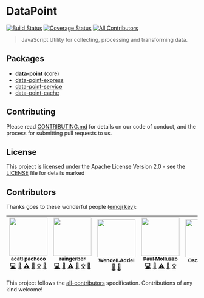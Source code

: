 # DataPoint

[![Build Status](https://travis-ci.org/ViacomInc/data-point.svg?branch=master)](https://travis-ci.org/ViacomInc/data-point) [![Coverage Status](https://coveralls.io/repos/github/ViacomInc/data-point/badge.svg?branch=master)](https://coveralls.io/github/ViacomInc/data-point?branch=master) [![All Contributors](https://img.shields.io/badge/all_contributors-6-orange.svg?style=flat-square)](#contributors)

> JavaScript Utility for collecting, processing and transforming data.

## Packages

- **[data-point](packages/data-point)** (core)
- [data-point-express](packages/data-point-express)
- [data-point-service](packages/data-point-service)
- [data-point-cache](packages/data-point-cache)

## Contributing

Please read [CONTRIBUTING.md](CONTRIBUTING.md) for details on our code of conduct, and the process for submitting pull requests to us.

## License

This project is licensed under the  Apache License Version 2.0 - see the [LICENSE](LICENSE) file for details
marked

## Contributors

Thanks goes to these wonderful people ([emoji key](https://github.com/kentcdodds/all-contributors#emoji-key)):

<!-- ALL-CONTRIBUTORS-LIST:START - Do not remove or modify this section -->
<!-- prettier-ignore -->
| [<img src="https://avatars2.githubusercontent.com/u/235111?v=4" width="100px;"/><br /><sub><b>acatl pacheco</b></sub>](https://github.com/acatl)<br />[💻](https://github.com/ViacomInc/data-point/commits?author=acatl "Code") [📖](https://github.com/ViacomInc/data-point/commits?author=acatl "Documentation") [⚠️](https://github.com/ViacomInc/data-point/commits?author=acatl "Tests") [👀](#review-acatl "Reviewed Pull Requests") [💡](#example-acatl "Examples") [🐛](https://github.com/ViacomInc/data-point/issues?q=author%3Aacatl "Bug reports") | [<img src="https://avatars2.githubusercontent.com/u/3729628?v=4" width="100px;"/><br /><sub><b>raingerber</b></sub>](https://github.com/raingerber)<br />[💻](https://github.com/ViacomInc/data-point/commits?author=raingerber "Code") [📖](https://github.com/ViacomInc/data-point/commits?author=raingerber "Documentation") [⚠️](https://github.com/ViacomInc/data-point/commits?author=raingerber "Tests") [👀](#review-raingerber "Reviewed Pull Requests") [💡](#example-raingerber "Examples") [🐛](https://github.com/ViacomInc/data-point/issues?q=author%3Araingerber "Bug reports") | [<img src="https://avatars1.githubusercontent.com/u/11641518?v=4" width="100px;"/><br /><sub><b>Wendell Adriel</b></sub>](https://wendelladriel.com)<br />[📖](https://github.com/ViacomInc/data-point/commits?author=WendellAdriel "Documentation") [🔧](#tool-WendellAdriel "Tools") | [<img src="https://avatars3.githubusercontent.com/u/737065?v=4" width="100px;"/><br /><sub><b>Paul Molluzzo</b></sub>](https://paul.molluzzo.com)<br />[💻](https://github.com/ViacomInc/data-point/commits?author=paulmolluzzo "Code") [📖](https://github.com/ViacomInc/data-point/commits?author=paulmolluzzo "Documentation") [⚠️](https://github.com/ViacomInc/data-point/commits?author=paulmolluzzo "Tests") [👀](#review-paulmolluzzo "Reviewed Pull Requests") [💡](#example-paulmolluzzo "Examples") | [<img src="https://avatars3.githubusercontent.com/u/153045?v=4" width="100px;"/><br /><sub><b>Oscar Valdez</b></sub>](http://ozipi.com)<br />[📖](https://github.com/ViacomInc/data-point/commits?author=ozipi "Documentation") | [<img src="https://avatars1.githubusercontent.com/u/11486970?v=4" width="100px;"/><br /><sub><b>Abe Peterkin</b></sub>](https://github.com/abepeterkin)<br />[📖](https://github.com/ViacomInc/data-point/commits?author=abepeterkin "Documentation") |
| :---: | :---: | :---: | :---: | :---: | :---: |
<!-- ALL-CONTRIBUTORS-LIST:END -->

This project follows the [all-contributors](https://github.com/kentcdodds/all-contributors) specification. Contributions of any kind welcome!
